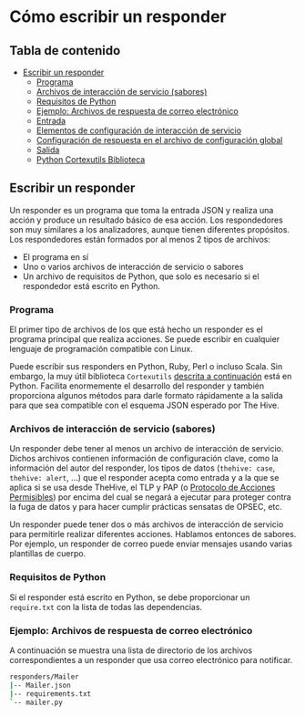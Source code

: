 # Cómo escribir un responder 

## Tabla de contenido
  * [Escribir un responder](#escribir-un-responder)
    * [Programa](#programa)
    * [Archivos de interacción de servicio (sabores)](#archivos-de-interacción-de-servicio-sabores)
    * [Requisitos de Python](#requisitos-python)
    * [Ejemplo: Archivos de respuesta de correo electrónico](#archivos-de-respuesta-de-ejemplo-correo-electrónico)
    * [Entrada](#entrada)
    * [Elementos de configuración de interacción de servicio](#elementos-de-configuración-de-interacción-de-servicio)
    * [Configuración de respuesta en el archivo de configuración global](#configuración-de-respuesta-en-el-archivo-de-configuración-global)
    * [Salida](#salida)
    * [Python Cortexutils Biblioteca](#python-cortexutils-biblioteca)
 
## Escribir un responder
Un responder es un programa que toma la entrada JSON y realiza una acción y produce un resultado básico de esa acción. Los respondedores son muy similares a los analizadores, aunque tienen diferentes propósitos. Los respondedores están formados por al menos 2 tipos de archivos:

- El programa en sí
- Uno o varios archivos de interacción de servicio o sabores
- Un archivo de requisitos de Python, que solo es necesario si el respondedor está 
escrito en Python.

### Programa
El primer tipo de archivos de los que está hecho un responder es el programa principal que  realiza acciones. Se puede escribir en cualquier lenguaje de programación compatible con Linux. 

Puede escribir sus responders en Python, Ruby, Perl o incluso Scala. Sin embargo, la muy útil biblioteca `Cortexutils` [descrita a continuación](#python-cortexutils-biblioteca) está en Python. Facilita enormemente el desarrollo del responder y también proporciona algunos métodos para darle formato rápidamente a la salida para que sea compatible con el esquema JSON esperado por The Hive.


### Archivos de interacción de servicio (sabores) 
Un responder debe tener al menos un archivo de interacción de servicio. Dichos archivos contienen información de configuración clave, como la información del autor del responder, los tipos de datos (`thehive: case`,` thehive: alert`, ...) que el responder acepta como entrada y a la que se aplica si se usa desde TheHive, el TLP y PAP (o [Protocolo de Acciones Permisibles](https://www.misp-project.org/taxonomies.html#_pap)) por encima del cual se negará a ejecutar para proteger contra la fuga de datos y para hacer cumplir prácticas sensatas de OPSEC, etc. 

Un responder puede tener dos o más archivos de interacción de servicio para permitirle realizar diferentes acciones. Hablamos entonces de sabores. Por ejemplo, un responder de correo puede enviar mensajes usando varias plantillas de cuerpo.

### Requisitos de Python 
Si el responder está escrito en Python, se debe proporcionar un `require.txt` con la lista de todas las dependencias. 

### Ejemplo: Archivos de respuesta de correo electrónico
A continuación se muestra una lista de directorio de los archivos correspondientes a un responder que usa correo electrónico para notificar. 

```bash
responders/Mailer
|-- Mailer.json
|-- requirements.txt
`-- mailer.py
```


